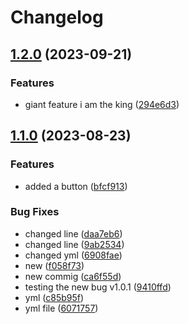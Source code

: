 # Changelog

## [1.2.0](https://github.com/RoyeHLS/relesae-pls-test/compare/v1.1.0...v1.2.0) (2023-09-21)


### Features

* giant feature i am the king ([294e6d3](https://github.com/RoyeHLS/relesae-pls-test/commit/294e6d38c08e2b9c9cd732ca771b9b63fb765c4a))

## [1.1.0](https://github.com/RoyeHLS/relesae-pls-test/compare/v1.0.0...v1.1.0) (2023-08-23)


### Features

* added a button ([bfcf913](https://github.com/RoyeHLS/relesae-pls-test/commit/bfcf9137b0aedfae45c84410352d6e719123b4e5))


### Bug Fixes

* changed line ([daa7eb6](https://github.com/RoyeHLS/relesae-pls-test/commit/daa7eb68d733be1d385f9ecfd85681777c53ac80))
* changed line ([9ab2534](https://github.com/RoyeHLS/relesae-pls-test/commit/9ab25347f7f4a0553cb8f9f58c3c9b1eda82aac7))
* changed yml ([6908fae](https://github.com/RoyeHLS/relesae-pls-test/commit/6908faeeb563d450c5fec505197689246343e511))
* new ([f058f73](https://github.com/RoyeHLS/relesae-pls-test/commit/f058f7379c33d469fdab173540da653ba63afdc1))
* new commig ([ca6f55d](https://github.com/RoyeHLS/relesae-pls-test/commit/ca6f55dee8f3bf8a35bbc9890bf6a0d178a2cf32))
* testing the new bug v1.0.1 ([9410ffd](https://github.com/RoyeHLS/relesae-pls-test/commit/9410ffd1a1fc530b44db761ab009ab4e50d80ae6))
* yml ([c85b95f](https://github.com/RoyeHLS/relesae-pls-test/commit/c85b95fb0df9eacba27c894710893b22bb36bdc0))
* yml file ([6071757](https://github.com/RoyeHLS/relesae-pls-test/commit/6071757c94f63c18874e0abc1b4049364aaa9ac0))
